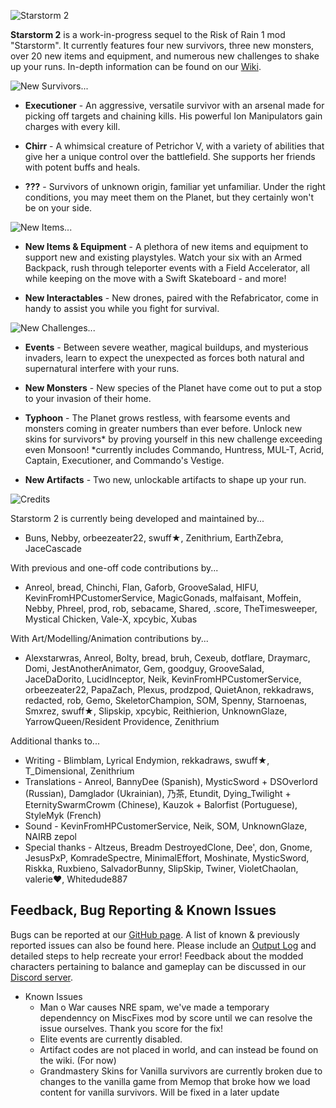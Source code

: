![Starstorm 2](https://github.com/swuff-star/Starstorm2/blob/main/SS2-Project/Assets/Starstorm2/ReadmeAssets/ss2logopurple.gif?raw=true)

**Starstorm 2** is a work-in-progress sequel to the Risk of Rain 1 mod "Starstorm". It currently features four new survivors, three new monsters, over 20 new items and equipment, and numerous new challenges to shake up your runs. In-depth information can be found on our [Wiki](https://starstorm2.wiki.gg/wiki/Starstorm_2_Wiki).

![New Survivors...](https://github.com/swuff-star/Starstorm2/blob/main/SS2-Project/Assets/Starstorm2/ReadmeAssets/ss2survivorpromo.gif?raw=true)

* **Executioner**  - An aggressive, versatile survivor with an arsenal made for picking off targets and chaining kills. His powerful Ion Manipulators gain charges with every kill.

* **Chirr** - A whimsical creature of Petrichor V, with a variety of abilities that give her a unique control over the battlefield. She supports her friends with potent buffs and heals.

* **???** - Survivors of unknown origin, familiar yet unfamiliar. Under the right conditions, you may meet them on the Planet, but they certainly won't be on your side.

![New Items...](https://github.com/swuff-star/Starstorm2/blob/main/SS2-Project/Assets/Starstorm2/ReadmeAssets/ss2itemspromo.gif?raw=true)

* **New Items & Equipment** - A plethora of new items and equipment to support new and existing playstyles. Watch your six with an Armed Backpack, rush through teleporter events with a Field Accelerator, all while keeping on the move with a Swift Skateboard - and more!

* **New Interactables** - New drones, paired with the Refabricator, come in handy to assist you while you fight for survival.

![New Challenges...](https://github.com/swuff-star/Starstorm2/blob/main/SS2-Project/Assets/Starstorm2/ReadmeAssets/ss2challengepromo.gif?raw=true)

* **Events** - Between severe weather, magical buildups, and mysterious invaders, learn to expect the unexpected as forces both natural and supernatural interfere with your runs.

* **New Monsters** - New species of the Planet have come out to put a stop to your invasion of their home.

* **Typhoon** - The Planet grows restless, with fearsome events and monsters coming in greater numbers than ever before. Unlock new skins for survivors* by proving yourself in this new challenge exceeding even Monsoon!
	 *currently includes Commando, Huntress, MUL-T, Acrid, Captain, Executioner, and Commando's Vestige.
	 
* **New Artifacts** - Two new, unlockable artifacts to shape up your run.

![Credits](https://github.com/swuff-star/Starstorm2/blob/main/SS2-Project/Assets/Starstorm2/ReadmeAssets/ss2credits.gif?raw=true)

Starstorm 2 is currently being developed and maintained by...
* Buns, Nebby, orbeezeater22, swuff★, Zenithrium, EarthZebra, JaceCascade

With previous and one-off code contributions by...
* Anreol, bread, Chinchi, Flan, Gaforb, GrooveSalad, HIFU, KevinFromHPCustomerService, MagicGonads, malfaisant, Moffein, Nebby, Phreel, prod, rob, sebacame, Shared, .score, TheTimesweeper, Mystical Chicken, Vale-X, xpcybic, Xubas

With Art/Modelling/Animation contributions by...
* Alexstarwras, Anreol, Bolty, bread, bruh, Cexeub, dotflare, Draymarc, Domi, JestAnotherAnimator, Gem, goodguy, GrooveSalad, JaceDaDorito, LucidInceptor, Neik, KevinFromHPCustomerService, orbeezeater22, PapaZach, Plexus, prodzpod, QuietAnon, rekkadraws, redacted, rob, Gemo, SkeletorChampion, SOM, Spenny, Starnoenas, Smxrez, swuff★, Slipskip, xpcybic, Reithierion, UnknownGlaze, YarrowQueen/Resident Providence, Zenithrium

Additional thanks to... 
* Writing - Blimblam, Lyrical Endymion, rekkadraws, swuff★, T_Dimensional, Zenithrium
* Translations - Anreol, BannyDee (Spanish), MysticSword + DSOverlord (Russian), Damglador (Ukrainian), 乃茶, Etundit, Dying_Twilight + EternitySwarmCrowm (Chinese), Kauzok + Balorfist (Portuguese), StyleMyk (French)
* Sound - KevinFromHPCustomerService, Neik, SOM, UnknownGlaze, NAIRB zepol
* Special thanks - Altzeus, Breadm DestroyedClone, Dee', don, Gnome, JesusPxP, KomradeSpectre, MinimalEffort, Moshinate, MysticSword, Riskka, Ruxbieno, SalvadorBunny, SlipSkip, Twiner, VioletChaolan, valerie♥, Whitedude887 

## Feedback, Bug Reporting & Known Issues

Bugs can be reported at our [GitHub page](https://github.com/TeamMoonstorm/Starstorm2/issues). A list of known & previously reported issues can also be found here. Please include an [Output Log](https://h3vr-modding.github.io/wiki/installing/troubleshooting/log_file.html) and detailed steps to help recreate your error! Feedback about the modded characters pertaining to balance and gameplay can be discussed in our [Discord server](https://discord.com/invite/SgFxwKT7nY).

* Known Issues
    * Man o War causes NRE spam, we've made a temporary dependenncy on MiscFixes mod by score until we can resolve the issue ourselves. Thank you score for the fix!
    * Elite events are currently disabled.
    * Artifact codes are not placed in world, and can instead be found on the wiki. (For now)
    * Grandmastery Skins for Vanilla survivors are currently broken due to changes to the vanilla game from Memop that broke how we load content for vanilla survivors. Will be fixed in a later update